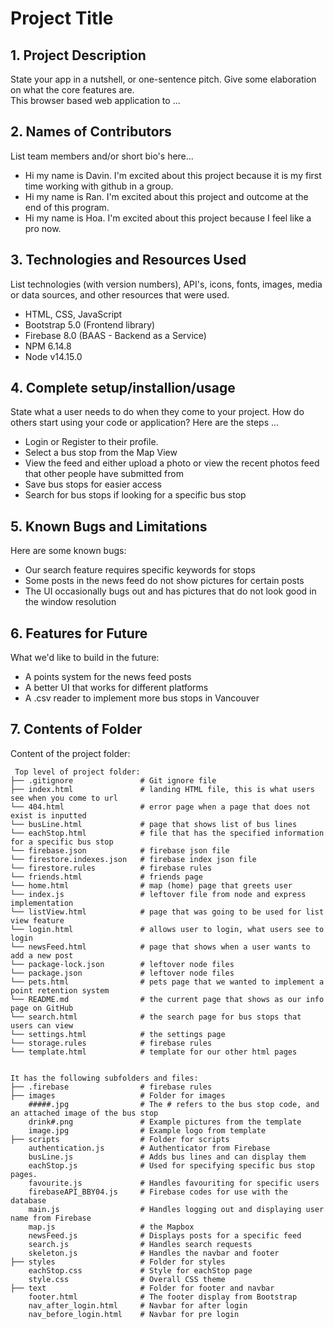 # Project Title

## 1. Project Description

State your app in a nutshell, or one-sentence pitch. Give some elaboration on what the core features are.  
This browser based web application to ...

## 2. Names of Contributors
List team members and/or short bio's here...

- Hi my name is Davin. I'm excited about this project because it is my first time working with github in a group.
- Hi my name is Ran. I'm excited about this project and outcome at the end of this program.
- Hi my name is Hoa. I'm excited about this project because I feel like a pro now.

## 3. Technologies and Resources Used

List technologies (with version numbers), API's, icons, fonts, images, media or data sources, and other resources that were used.

- HTML, CSS, JavaScript
- Bootstrap 5.0 (Frontend library)
- Firebase 8.0 (BAAS - Backend as a Service)
- NPM 6.14.8
- Node v14.15.0

## 4. Complete setup/installion/usage

State what a user needs to do when they come to your project. How do others start using your code or application?
Here are the steps ...

- Login or Register to their profile.
- Select a bus stop from the Map View
- View the feed and either upload a photo or view the recent photos feed that other people have submitted from
- Save bus stops for easier access
- Search for bus stops if looking for a specific bus stop

## 5. Known Bugs and Limitations

Here are some known bugs:

- Our search feature requires specific keywords for stops
- Some posts in the news feed do not show pictures for certain posts
- The UI occasionally bugs out and has pictures that do not look good in the window resolution

## 6. Features for Future

What we'd like to build in the future:

- A points system for the news feed posts
- A better UI that works for different platforms
- A .csv reader to implement more bus stops in Vancouver 

## 7. Contents of Folder

Content of the project folder:

```
 Top level of project folder:
├── .gitignore               # Git ignore file
├── index.html               # landing HTML file, this is what users see when you come to url
└── 404.html                 # error page when a page that does not exist is inputted
└── busLine.html             # page that shows list of bus lines
└── eachStop.html            # file that has the specified information for a specific bus stop
└── firebase.json            # firebase json file
└── firestore.indexes.json   # firebase index json file
└── firestore.rules          # firebase rules
└── friends.html             # friends page
└── home.html                # map (home) page that greets user
└── index.js                 # leftover file from node and express implementation
└── listView.html            # page that was going to be used for list view feature
└── login.html               # allows user to login, what users see to login
└── newsFeed.html            # page that shows when a user wants to add a new post
└── package-lock.json        # leftover node files
└── package.json             # leftover node files 
└── pets.html                # pets page that we wanted to implement a point retention system
└── README.md                # the current page that shows as our info page on GitHub
└── search.html              # the search page for bus stops that users can view
└── settings.html            # the settings page
└── storage.rules            # firebase rules
└── template.html            # template for our other html pages


It has the following subfolders and files:
├── .firebase                # firebase rules
├── images                   # Folder for images
    #####.jpg                # The # refers to the bus stop code, and an attached image of the bus stop
    drink#.png               # Example pictures from the template
    image.jpg                # Example logo from template
├── scripts                  # Folder for scripts
    authentication.js        # Authenticator from Firebase
    busLine.js               # Adds bus lines and can display them
    eachStop.js              # Used for specifying specific bus stop pages.
    favourite.js             # Handles favouriting for specific users
    firebaseAPI_BBY04.js     # Firebase codes for use with the database
    main.js                  # Handles logging out and displaying user name from Firebase
    map.js                   # the Mapbox
    newsFeed.js              # Displays posts for a specific feed
    search.js                # Handles search requests
    skeleton.js              # Handles the navbar and footer
├── styles                   # Folder for styles
    eachStop.css             # Style for eachStop page
    style.css                # Overall CSS theme
├── text                     # Folder for footer and navbar
    footer.html              # The footer display from Bootstrap
    nav_after_login.html     # Navbar for after login
    nav_before_login.html    # Navbar for pre login


```
